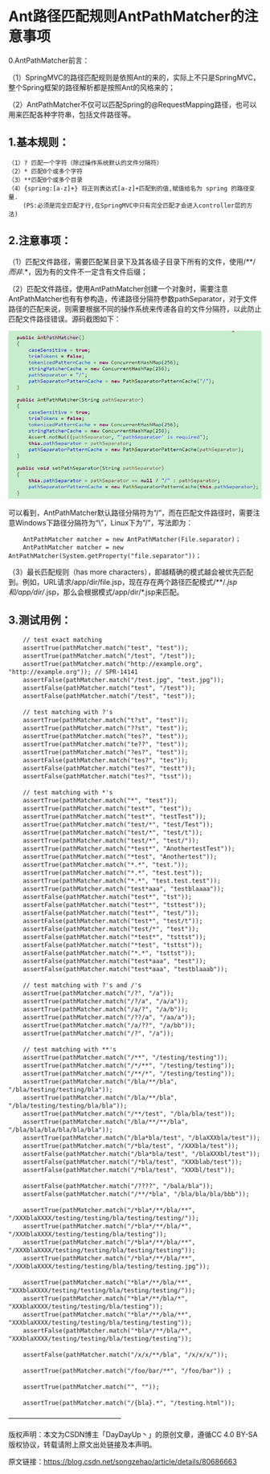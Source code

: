 # Ant路径匹配规则AntPathMatcher的注意事项 #

0.AntPathMatcher前言：

（1）SpringMVC的路径匹配规则是依照Ant的来的，实际上不只是SpringMVC，整个Spring框架的路径解析都是按照Ant的风格来的；

（2）AntPathMatcher不仅可以匹配Spring的@RequestMapping路径，也可以用来匹配各种字符串，包括文件路径等。

## 1.基本规则： ##

```
（1）? 匹配一个字符（除过操作系统默认的文件分隔符）
（2）* 匹配0个或多个字符
（3）**匹配0个或多个目录
（4）{spring:[a-z]+} 将正则表达式[a-z]+匹配到的值,赋值给名为 spring 的路径变量.
    (PS:必须是完全匹配才行,在SpringMVC中只有完全匹配才会进入controller层的方法)
```

## 2.注意事项： ##

（1）匹配文件路径，需要匹配某目录下及其各级子目录下所有的文件，使用/**/*而非*.*，因为有的文件不一定含有文件后缀；

（2）匹配文件路径，使用AntPathMatcher创建一个对象时，需要注意AntPathMatcher也有有参构造，传递路径分隔符参数pathSeparator，对于文件路径的匹配来说，则需要根据不同的操作系统来传递各自的文件分隔符，以此防止匹配文件路径错误。源码截图如下：

![](./antPath/20180613234702392.png)

可以看到，AntPathMatcher默认路径分隔符为“/”，而在匹配文件路径时，需要注意Windows下路径分隔符为“\”，Linux下为“/”，写法即为：

```
    AntPathMatcher matcher = new AntPathMatcher(File.separator)；
    AntPathMatcher matcher = new AntPathMatcher(System.getProperty("file.separator"))；
```

（3）最长匹配规则（has more characters），即越精确的模式越会被优先匹配到。例如，URL请求/app/dir/file.jsp，现在存在两个路径匹配模式/**/*.jsp和/app/dir/*.jsp，那么会根据模式/app/dir/*.jsp来匹配。

## 3.测试用例： ##

```
    // test exact matching
    assertTrue(pathMatcher.match("test", "test"));
    assertTrue(pathMatcher.match("/test", "/test"));
    assertTrue(pathMatcher.match("http://example.org", "http://example.org")); // SPR-14141
    assertFalse(pathMatcher.match("/test.jpg", "test.jpg"));
    assertFalse(pathMatcher.match("test", "/test"));
    assertFalse(pathMatcher.match("/test", "test"));
 
    // test matching with ?'s
    assertTrue(pathMatcher.match("t?st", "test"));
    assertTrue(pathMatcher.match("??st", "test"));
    assertTrue(pathMatcher.match("tes?", "test"));
    assertTrue(pathMatcher.match("te??", "test"));
    assertTrue(pathMatcher.match("?es?", "test"));
    assertFalse(pathMatcher.match("tes?", "tes"));
    assertFalse(pathMatcher.match("tes?", "testt"));
    assertFalse(pathMatcher.match("tes?", "tsst"));
 
    // test matching with *'s
    assertTrue(pathMatcher.match("*", "test"));
    assertTrue(pathMatcher.match("test*", "test"));
    assertTrue(pathMatcher.match("test*", "testTest"));
    assertTrue(pathMatcher.match("test/*", "test/Test"));
    assertTrue(pathMatcher.match("test/*", "test/t"));
    assertTrue(pathMatcher.match("test/*", "test/"));
    assertTrue(pathMatcher.match("*test*", "AnothertestTest"));
    assertTrue(pathMatcher.match("*test", "Anothertest"));
    assertTrue(pathMatcher.match("*.*", "test."));
    assertTrue(pathMatcher.match("*.*", "test.test"));
    assertTrue(pathMatcher.match("*.*", "test.test.test"));
    assertTrue(pathMatcher.match("test*aaa", "testblaaaa"));
    assertFalse(pathMatcher.match("test*", "tst"));
    assertFalse(pathMatcher.match("test*", "tsttest"));
    assertFalse(pathMatcher.match("test*", "test/"));
    assertFalse(pathMatcher.match("test*", "test/t"));
    assertFalse(pathMatcher.match("test/*", "test"));
    assertFalse(pathMatcher.match("*test*", "tsttst"));
    assertFalse(pathMatcher.match("*test", "tsttst"));
    assertFalse(pathMatcher.match("*.*", "tsttst"));
    assertFalse(pathMatcher.match("test*aaa", "test"));
    assertFalse(pathMatcher.match("test*aaa", "testblaaab"));
 
    // test matching with ?'s and /'s
    assertTrue(pathMatcher.match("/?", "/a"));
    assertTrue(pathMatcher.match("/?/a", "/a/a"));
    assertTrue(pathMatcher.match("/a/?", "/a/b"));
    assertTrue(pathMatcher.match("/??/a", "/aa/a"));
    assertTrue(pathMatcher.match("/a/??", "/a/bb"));
    assertTrue(pathMatcher.match("/?", "/a"));
 
    // test matching with **'s
    assertTrue(pathMatcher.match("/**", "/testing/testing"));
    assertTrue(pathMatcher.match("/*/**", "/testing/testing"));
    assertTrue(pathMatcher.match("/**/*", "/testing/testing"));
    assertTrue(pathMatcher.match("/bla/**/bla", "/bla/testing/testing/bla"));
    assertTrue(pathMatcher.match("/bla/**/bla", "/bla/testing/testing/bla/bla"));
    assertTrue(pathMatcher.match("/**/test", "/bla/bla/test"));
    assertTrue(pathMatcher.match("/bla/**/**/bla", "/bla/bla/bla/bla/bla/bla"));
    assertTrue(pathMatcher.match("/bla*bla/test", "/blaXXXbla/test"));
    assertTrue(pathMatcher.match("/*bla/test", "/XXXbla/test"));
    assertFalse(pathMatcher.match("/bla*bla/test", "/blaXXXbl/test"));
    assertFalse(pathMatcher.match("/*bla/test", "XXXblab/test"));
    assertFalse(pathMatcher.match("/*bla/test", "XXXbl/test"));
 
    assertFalse(pathMatcher.match("/????", "/bala/bla"));
    assertFalse(pathMatcher.match("/**/*bla", "/bla/bla/bla/bbb"));
 
    assertTrue(pathMatcher.match("/*bla*/**/bla/**", "/XXXblaXXXX/testing/testing/bla/testing/testing/"));
    assertTrue(pathMatcher.match("/*bla*/**/bla/*", "/XXXblaXXXX/testing/testing/bla/testing"));
    assertTrue(pathMatcher.match("/*bla*/**/bla/**", "/XXXblaXXXX/testing/testing/bla/testing/testing"));
    assertTrue(pathMatcher.match("/*bla*/**/bla/**", "/XXXblaXXXX/testing/testing/bla/testing/testing.jpg"));
 
    assertTrue(pathMatcher.match("*bla*/**/bla/**", "XXXblaXXXX/testing/testing/bla/testing/testing/"));
    assertTrue(pathMatcher.match("*bla*/**/bla/*", "XXXblaXXXX/testing/testing/bla/testing"));
    assertTrue(pathMatcher.match("*bla*/**/bla/**", "XXXblaXXXX/testing/testing/bla/testing/testing"));
    assertFalse(pathMatcher.match("*bla*/**/bla/*", "XXXblaXXXX/testing/testing/bla/testing/testing"));
 
    assertFalse(pathMatcher.match("/x/x/**/bla", "/x/x/x/"));
 
    assertTrue(pathMatcher.match("/foo/bar/**", "/foo/bar")) ;
 
    assertTrue(pathMatcher.match("", ""));
 
    assertTrue(pathMatcher.match("/{bla}.*", "/testing.html"));
```

————————————————

版权声明：本文为CSDN博主「DayDayUp丶」的原创文章，遵循CC 4.0 BY-SA版权协议，转载请附上原文出处链接及本声明。

原文链接：https://blog.csdn.net/songzehao/article/details/80686663